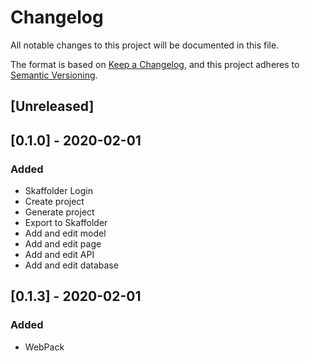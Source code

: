 # Changelog

All notable changes to this project will be documented in this file.

The format is based on [Keep a Changelog](https://keepachangelog.com/en/1.0.0/),
and this project adheres to [Semantic Versioning](https://semver.org/spec/v2.0.0.html).

## [Unreleased]

## [0.1.0] - 2020-02-01

### Added

- Skaffolder Login
- Create project
- Generate project
- Export to Skaffolder
- Add and edit model
- Add and edit page
- Add and edit API
- Add and edit database

## [0.1.3] - 2020-02-01

### Added

- WebPack
